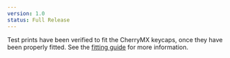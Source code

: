 ```yaml
---
version: 1.0
status: Full Release
---
```


Test prints have been verified to fit the CherryMX keycaps, once they have been properly fitted. See the [fitting guide][fitting-guide] for more information.


<!-- Link Table -->

[fitting-guide]: https://github.com/CemraJC/stenotoppers/blob/master/FITTING-GUIDE.md